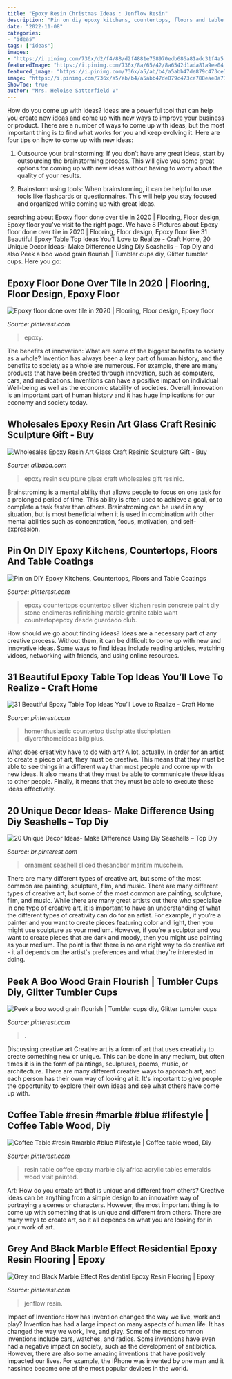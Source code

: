 ```yaml
---
title: "Epoxy Resin Christmas Ideas : Jenflow Resin"
description: "Pin on diy epoxy kitchens, countertops, floors and table coatings"
date: "2022-11-08"
categories:
- "ideas"
tags: ["ideas"]
images:
- "https://i.pinimg.com/736x/d2/f4/88/d2f4881e758970edb686a81adc31f4a5.jpg"
featuredImage: "https://i.pinimg.com/736x/8a/65/42/8a6542d1ada81a9ee04f2a7da95fc300.jpg"
featured_image: "https://i.pinimg.com/736x/a5/ab/b4/a5abb47de879c473ce788eae8a772eed.jpg"
image: "https://i.pinimg.com/736x/a5/ab/b4/a5abb47de879c473ce788eae8a772eed.jpg"
ShowToc: true
author: "Mrs. Heloise Satterfield V"
---
```



How do you come up with ideas?
Ideas are a powerful tool that can help you create new ideas and come up with new ways to improve your business or product. There are a number of ways to come up with ideas, but the most important thing is to find what works for you and keep evolving it. Here are four tips on how to come up with new ideas:
1. Outsource your brainstorming: If you don’t have any great ideas, start by outsourcing the brainstorming process. This will give you some great options for coming up with new ideas without having to worry about the quality of your results.

2. Brainstorm using tools: When brainstorming, it can be helpful to use tools like flashcards or questionnaires. This will help you stay focused and organized while coming up with great ideas.


	

		
searching about Epoxy floor done over tile in 2020 | Flooring, Floor design, Epoxy floor you've visit to the right page. We have 8 Pictures about Epoxy floor done over tile in 2020 | Flooring, Floor design, Epoxy floor like 31 Beautiful Epoxy Table Top Ideas You’ll Love to Realize - Craft Home, 20 Unique Decor Ideas- Make Difference Using Diy Seashells – Top Diy and also Peek a boo wood grain flourish | Tumbler cups diy, Glitter tumbler cups. Here you go:
		
    
## Epoxy Floor Done Over Tile In 2020 | Flooring, Floor Design, Epoxy Floor

<img loading=lazy src="https://i.pinimg.com/736x/d2/f4/88/d2f4881e758970edb686a81adc31f4a5.jpg" onerror="this.onerror=null;this.src='https://tse1.mm.bing.net/th?id=OIP.cAdg8NiwB2j7FLgSzOQcKwHaJ4&amp;pid=15.1';" alt="Epoxy floor done over tile in 2020 | Flooring, Floor design, Epoxy floor">

_Source: pinterest.com_

>epoxy. 

	

The benefits of innovation: What are some of the biggest benefits to society as a whole?
Invention has always been a key part of human history, and the benefits to society as a whole are numerous. For example, there are many products that have been created through innovation, such as computers, cars, and medications. Inventions can have a positive impact on individual Well-being as well as the economic stability of societies. Overall, innovation is an important part of human history and it has huge implications for our economy and society today.

    
## Wholesales Epoxy Resin Art Glass Craft Resinic Sculpture Gift - Buy

<img loading=lazy src="https://sc01.alicdn.com/kf/HTB14SAZHXXXXXa8aXXXq6xXFXXX2/200820976/HTB14SAZHXXXXXa8aXXXq6xXFXXX2.jpg" onerror="this.onerror=null;this.src='https://tse2.mm.bing.net/th?id=OIP.KSiv3WpQhgJ4x-QE2eBwdAHaE7&amp;pid=15.1';" alt="Wholesales Epoxy Resin Art Glass Craft Resinic Sculpture Gift - Buy">

_Source: alibaba.com_

>epoxy resin sculpture glass craft wholesales gift resinic. 

	

Brainstroming is a mental ability that allows people to focus on one task for a prolonged period of time. This ability is often used to achieve a goal, or to complete a task faster than others. Brainstroming can be used in any situation, but is most beneficial when it is used in combination with other mental abilities such as concentration, focus, motivation, and self-expression.

    
## Pin On DIY Epoxy Kitchens, Countertops, Floors And Table Coatings

<img loading=lazy src="https://i.pinimg.com/736x/b2/0c/36/b20c36b28abf40314c899090bb47c2ce.jpg" onerror="this.onerror=null;this.src='https://tse4.mm.bing.net/th?id=OIP.Rv3M-5L1DlJ8Xp5Y_nT8VQHaJ4&amp;pid=15.1';" alt="Pin on DIY Epoxy Kitchens, Countertops, Floors and Table Coatings">

_Source: pinterest.com_

>epoxy countertops countertop silver kitchen resin concrete paint diy stone encimeras refinishing marble granite table want countertopepoxy desde guardado club. 

	

How should we go about finding ideas?
Ideas are a necessary part of any creative process. Without them, it can be difficult to come up with new and innovative ideas. Some ways to find ideas include reading articles, watching videos, networking with friends, and using online resources.

    
## 31 Beautiful Epoxy Table Top Ideas You’ll Love To Realize - Craft Home

<img loading=lazy src="https://i.pinimg.com/736x/8a/65/42/8a6542d1ada81a9ee04f2a7da95fc300.jpg" onerror="this.onerror=null;this.src='https://tse2.mm.bing.net/th?id=OIP.rlnP5rh8JW5UXjz05TngiAHaJ3&amp;pid=15.1';" alt="31 Beautiful Epoxy Table Top Ideas You’ll Love to Realize - Craft Home">

_Source: pinterest.com_

>homenthusiastic countertop tischplatte tischplatten diycrafthomeideas bilgiplus. 

	

What does creativity have to do with art? A lot, actually. In order for an artist to create a piece of art, they must be creative. This means that they must be able to see things in a different way than most people and come up with new ideas. It also means that they must be able to communicate these ideas to other people. Finally, it means that they must be able to execute these ideas effectively.

    
## 20 Unique Decor Ideas- Make Difference Using Diy Seashells – Top Diy

<img loading=lazy src="https://i.pinimg.com/736x/a5/ab/b4/a5abb47de879c473ce788eae8a772eed.jpg" onerror="this.onerror=null;this.src='https://tse1.mm.bing.net/th?id=OIP.gxkax3t7Ylu23GQO5OOKHwHaJ4&amp;pid=15.1';" alt="20 Unique Decor Ideas- Make Difference Using Diy Seashells – Top Diy">

_Source: br.pinterest.com_

>ornament seashell sliced thesandbar maritim muscheln. 

	

There are many different types of creative art, but some of the most common are painting, sculpture, film, and music.
There are many different types of creative art, but some of the most common are painting, sculpture, film, and music. While there are many great artists out there who specialize in one type of creative art, it is important to have an understanding of what the different types of creativity can do for an artist. For example, if you’re a painter and you want to create pieces featuring color and light, then you might use sculpture as your medium. However, if you’re a sculptor and you want to create pieces that are dark and moody, then you might use painting as your medium. The point is that there is no one right way to do creative art - it all depends on the artist's preferences and what they're interested in doing.

    
## Peek A Boo Wood Grain Flourish | Tumbler Cups Diy, Glitter Tumbler Cups

<img loading=lazy src="https://i.pinimg.com/736x/86/e6/1e/86e61ea7b304c0dbca62e4a83d11ed9b.jpg" onerror="this.onerror=null;this.src='https://tse2.mm.bing.net/th?id=OIP.v5S7gW4q92p-UBU0R1VZzQHaJ4&amp;pid=15.1';" alt="Peek a boo wood grain flourish | Tumbler cups diy, Glitter tumbler cups">

_Source: pinterest.com_

>. 

	

Discussing creative art
Creative art is a form of art that uses creativity to create something new or unique. This can be done in any medium, but often times it is in the form of paintings, sculptures, poems, music, or architecture. There are many different creative ways to approach art, and each person has their own way of looking at it. It's important to give people the opportunity to explore their own ideas and see what others have come up with.

    
## Coffee Table #resin #marble #blue #lifestyle | Coffee Table Wood, Diy

<img loading=lazy src="https://i.pinimg.com/736x/01/3e/d5/013ed58ff40e2a1448bb49a5caae0b85.jpg" onerror="this.onerror=null;this.src='https://tse2.mm.bing.net/th?id=OIP.VG0Ibwkzh-S0lxl9c0mlCwHaLH&amp;pid=15.1';" alt="Coffee Table #resin #marble #blue #lifestyle | Coffee table wood, Diy">

_Source: pinterest.com_

>resin table coffee epoxy marble diy africa acrylic tables emeralds wood visit painted. 

	

Art: How do you create art that is unique and different from others?
Creative ideas can be anything from a simple design to an innovative way of portraying a scenes or characters. However, the most important thing is to come up with something that is unique and different from others. There are many ways to create art, so it all depends on what you are looking for in your work of art.

    
## Grey And Black Marble Effect Residential Epoxy Resin Flooring | Epoxy

<img loading=lazy src="https://i.pinimg.com/736x/03/92/f3/0392f3dce416434c0d35e948200cdf3e.jpg" onerror="this.onerror=null;this.src='https://tse3.mm.bing.net/th?id=OIP.8QQkmOCj_9lLld68HP9bjgHaJ4&amp;pid=15.1';" alt="Grey and Black Marble Effect Residential Epoxy Resin Flooring | Epoxy">

_Source: pinterest.com_

>jenflow resin. 

	

Impact of Invention: How has invention changed the way we live, work and play?
Invention has had a large impact on many aspects of human life. It has changed the way we work, live, and play. Some of the most common inventions include cars, watches, and radios. Some inventions have even had a negative impact on society, such as the development of antibiotics. However, there are also some amazing inventions that have positively impacted our lives. For example, the iPhone was invented by one man and it hassince become one of the most popular devices in the world.

